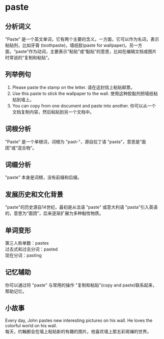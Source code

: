 # paste

## 分析词义

  

"Paste" 是一个英文单词，它有两个主要的含义。一方面，它可以作为名词，表示粘贴剂，比如牙膏 (toothpaste)，墙纸胶(paste for wallpaper)。另一方面，“paste”作为动词，主要表示“粘贴”或“黏贴”的意思，比如在编辑文档或图片时常说的“复制和粘贴”。

  

## 列举例句

  

1.  Please paste the stamp on the letter. 请在这封信上粘贴邮票。
2.  Use this paste to stick the wallpaper to the wall. 使用这种胶黏剂把墙纸粘贴到墙上。
3.  You can copy from one document and paste into another. 你可以从一个文档复制内容，然后粘贴到另一个文档中。

  

## 词根分析

  

"Paste" 是一个单根词，词根为 "past-"，源自拉丁语 "pasta"，意思是“面团”或“混合物”。

  

## 词缀分析

  

"paste" 本身是词根，没有前缀和后缀。

  

## 发展历史和文化背景

  

"paste"的历史源自14世纪，最初是从法语 "paste" 或意大利语 "pasta"引入英语的，意思为“面团”，后来逐渐扩展为多种黏性物质。

  

## 单词变形

  

第三人称单数：pastes  
过去式和过去分词：pasted  
现在分词：pasting

  

## 记忆辅助

  

你可以通过将 "paste" 与常用的操作 "复制和粘贴"(copy and paste)联系起来，帮助记忆。

  

## 小故事

  

Every day, John pastes new interesting pictures on his wall. He loves the colorful world on his wall.  
每天，约翰都会在墙上粘贴新的有趣的图片。他喜欢墙上那五彩斑斓的世界。
